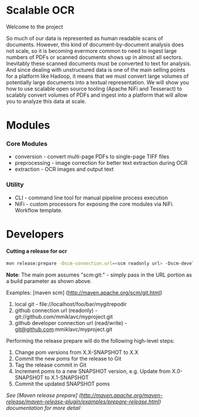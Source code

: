 # Scalable OCR

Welcome to the project

So much of our data is represented as human readable scans of documents.
However, this kind of document-by-document analysis does not scale, so
it is becoming evermore common to need to ingest large numbers of PDFs
or scanned documents shows up in almost all sectors. Inevitably these
scanned documents must be converted to text for analysis. And since
dealing with unstructured data is one of the main selling points for a
platform like Hadoop, it means that we must convert large volumes of
potentially large documents into a textual representation. We will show
you how to use scalable open source tooling (Apache NiFi and Tesseract) to scalably convert volumes of PDFs and ingest into a platform that will allow you to analyze this data at scale.

# Modules

### Core Modules
- conversion - convert multi-page PDFs to single-page TIFF files
- preprocessing - image correction for better text extraction during OCR
- extraction - OCR images and output text

### Utility
- CLI - command line tool for manual pipeline process execution
- NiFi - custom processors for exposing the core modules via NiFi. Workflow template.

# Developers

#### Cutting a release for ocr

```bash
mvn release:prepare -Dscm-connection.url=<scm readonly url> -Dscm-developer-connection.url=<scm read-write url>
```

**Note**: The main pom assumes "scm:git:<url>" - simply pass in the URL portion as a build parameter as shown above.

Examples: [maven scm] (http://maven.apache.org/scm/git.html)

1. local git - file://localhost/foo/bar/mygitrepodir
1. github connection url (readonly) - git://github.com/mmiklavc/myproject.git
1. github developer connection url (read/write) - git@github.com:mmiklavc/myproject.git

Performing the release prepare will do the following high-level steps:

1. Change pom versions from X.X-SNAPSHOT to X.X
1. Commit the new poms for the release to Git
1. Tag the release commit in Git
1. Increment poms to a new SNAPSHOT version, e.g. Update from X.0-SNAPSHOT to X.1-SNAPSHOT
1. Commit the updated SNAPSHOT poms

*See [Maven release prepare] (http://maven.apache.org/maven-release/maven-release-plugin/examples/prepare-release.html) documentation for more detail*

